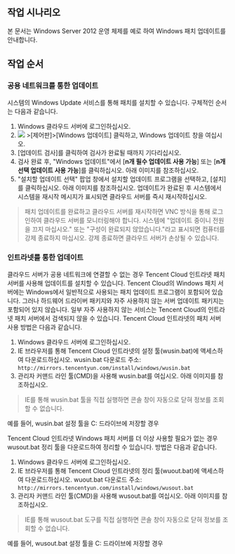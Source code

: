 ## 작업 시나리오

본 문서는 Windows Server 2012 운영 체제를 예로 하여 Windows 패치 업데이트를 안내합니다.

## 작업 순서

### 공용 네트워크를 통한 업데이트
시스템의 Windows Update 서비스를 통해 패치를 설치할 수 있습니다. 구체적인 순서는 다음과 같습니다.
1. Windows 클라우드 서버에 로그인하십시오.
2. <img src="https://main.qcloudimg.com/raw/87d894e564b7e837d9f478298cf2e292.png" style="margin: 0;"></img> >[제어판]>[Windows 업데이트] 클릭하고, Windows 업데이트 창을 여십시오.
3. [업데이트 검사]를 클릭하여 검사가 완료될 때까지 기다리십시오.
4. 검사 완료 후, "Windows 업데이트"에서 [**n개 필수 업데이트 사용 가능**] 또는 [**n개 선택 업데이트 사용 가능**]를 클릭하십시오. 아래 이미지를 참조하십시오.
5. "설치할 업데이트 선택" 팝업 창에서 설치할 업데이트 프로그램을 선택하고, [설치]를 클릭하십시오. 아래 이미지를 참조하십시오.
 업데이트가 완료된 후 시스템에서 시스템을 재시작 메시지가 표시되면 클라우드 서버를 즉시 재시작하십시오.
> 패치 업데이트를 완료하고 클라우드 서버를 재시작하면 VNC 방식을 통해 로그인하여 클라우드 서버를 모니터링해야 합니다. 시스템에 "업데이트 중이니 전원을 끄지 마십시오." 또는 "구성이 완료되지 않았습니다."라고 표시되면 컴퓨터를 강제 종료하지 마십시오. 강제 종료하면 클라우드 서버가 손상될 수 있습니다.

### 인트라넷를 통한 업데이트
클라우드 서버가 공용 네트워크에 연결할 수 없는 경우 Tencent Cloud 인트라넷 패치 서버를 사용해 업데이트를 설치할 수 있습니다. Tencent Cloud의 Windows 패치 서버에는 Windows에서 일반적으로 사용되는 패치 업데이트 프로그램이 포함되어 있습니다. 그러나 하드웨어 드라이버 패키지와 자주 사용하지 않는 서버 업데이트 패키지는 포함되어 있지 않습니다. 일부 자주 사용하지 않는 서비스는 Tencent Cloud의 인트라넷 패치 서버에서 검색되지 않을 수 있습니다.
Tencent Cloud 인트라넷의 패치 서버 사용 방법은 다음과 같습니다.
1. Windows 클라우드 서버에 로그인하십시오.
2. IE 브라우저를 통해 Tencent Cloud 인트라넷의 설정 툴(wusin.bat)에 액세스하여 다운로드하십시오.
wusin.bat 다운로드 주소: `http://mirrors.tencentyun.com/install/windows/wusin.bat`
3. 관리자 커맨드 라인 툴(CMD)을 사용해 wusin.bat를 여십시오. 아래 이미지를 참조하십시오.
> IE를 통해 wusin.bat 툴을 직접 실행하면 콘솔 창이 자동으로 닫혀 정보를 조회할 수 없습니다.
>
예를 들어, wusin.bat 설정 툴을 C: 드라이브에 저장할 경우

Tencent Cloud 인트라넷 Windows 패치 서버를 더 이상 사용할 필요가 없는 경우 wusout.bat 정리 툴을 다운로드하여 정리할 수 있습니다. 방법은 다음과 같습니다.
1. Windows 클라우드 서버에 로그인하십시오.
2. IE 브라우저를 통해 Tencent Cloud 인트라넷의 정리 툴(wuout.bat)에 액세스하여 다운로드하십시오.
wuout.bat 다운로드 주소: `http://mirrors.tencentyun.com/install/windows/wusout.bat`
3. 관리자 커맨드 라인 툴(CMD)을 사용해 wusout.bat를 여십시오. 아래 이미지를 참조하십시오.
> IE를 통해 wusout.bat 도구를 직접 실행하면 콘솔 창이 자동으로 닫혀 정보를 조회할 수 없습니다.
>
예를 들어, wusout.bat 설정 툴을 C: 드라이브에 저장할 경우
